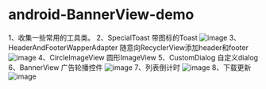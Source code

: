 # android-BannerView-demo
1、收集一些常用的工具类。
2、SpecialToast
  带图标的Toast
  ![image](https://github.com/jiangtour/android-BannerView-demo/blob/master/screenShoot/SpecialToast.png)
3、HeaderAndFooterWapperAdapter
  随意向RecyclerView添加header和footer
  ![image](https://github.com/jiangtour/android-BannerView-demo/blob/master/screenShoot/header.png)
4、CircleImageView
  圆形ImageView
5、CustomDialog
  自定义dialog
6、BannerView
  广告轮播控件
  ![image](https://github.com/jiangtour/android-BannerView-demo/blob/master/screenShoot/banner.png)
7、列表倒计时
  ![image](https://github.com/jiangtour/android-BannerView-demo/blob/master/screenShoot/CountDown.png)
8、下载更新
  ![image](https://github.com/jiangtour/android-BannerView-demo/blob/master/screenShoot/update.png)